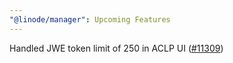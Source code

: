 ```yaml
---
"@linode/manager": Upcoming Features
---
```


Handled JWE token limit of 250 in ACLP UI ([#11309](https://github.com/linode/manager/pull/11309))
